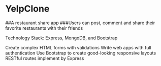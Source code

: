 # YelpClone
##A restaurant share app
###Users can post, comment and share their favorite restaurants with their friends

Technology Stack: Express, MongoDB, and Bootstrap

Create complex HTML forms with validations
Write web apps with full authentication
Use Bootstrap to create good-looking responsive layouts
RESTful routes implement by Express
